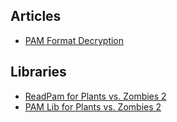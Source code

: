 ## Articles

* [PAM Format Decryption](https://plantsvszombies.fandom.com/wiki/User_blog:TimespaceLY/PAM_Format_Decryption)

## Libraries

* [ReadPam for Plants vs. Zombies 2](https://github.com/jiangnangame/ReadPam)
* [PAM Lib for Plants vs. Zombies 2](https://github.com/ktt45678/PopAnimLib)
